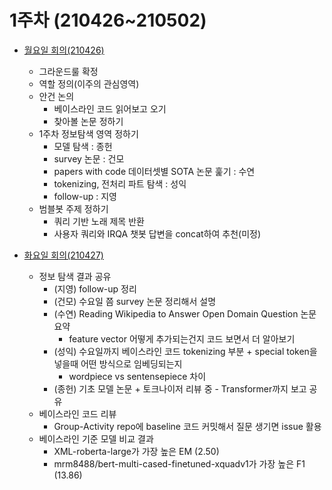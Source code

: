 # 1주차 (210426~210502)

* [월요일 회의(210426)](https://github.com/VumBleBot/Group-Activity/tree/main/peer-sessions/Week1/210426.md)
    * 그라운드룰 확정
    * 역할 정의(이주의 관심영역)
    * 안건 논의
        * 베이스라인 코드 읽어보고 오기
        * 찾아볼 논문 정하기
    * 1주차 정보탐색 영역 정하기
        - 모델 탐색 : 종헌
        - survey 논문 : 건모
        - papers with code 데이터셋별 SOTA 논문 훑기 : 수연
        - tokenizing, 전처리 파트 탐색 : 성익
        - follow-up : 지영
    * 범블봇 주제 정하기
        - 쿼리 기반 노래 제목 반환
        - 사용자 쿼리와 IRQA 챗봇 답변을 concat하여 추천(미정)
 
 * [화요일 회의(210427)](https://github.com/VumBleBot/Group-Activity/tree/main/peer-sessions/Week1/210427.md)
    * 정보 탐색 결과 공유
      - (지영) follow-up 정리
      - (건모) 수요일 쯤 survey 논문 정리해서 설명
      - (수연) Reading Wikipedia to Answer Open Domain Question 논문 요약
         - feature vector 어떻게 추가되는건지 코드 보면서 더 알아보기
      - (성익) 수요일까지 베이스라인 코드 tokenizing 부분 + special token을 넣을때 어떤 방식으로 임베딩되는지
         - wordpiece vs sentensepiece 차이
      - (종헌) 기초 모델 논문 + 토크나이저 리뷰 중 - Transformer까지 보고 공유
    * 베이스라인 코드 리뷰
      - Group-Activity repo에 baseline 코드 커밋해서 질문 생기면 issue 활용
    * 베이스라인 기준 모델 비교 결과
      - XML-roberta-large가 가장 높은 EM (2.50)
      - mrm8488/bert-multi-cased-finetuned-xquadv1가 가장 높은 F1 (13.86)
